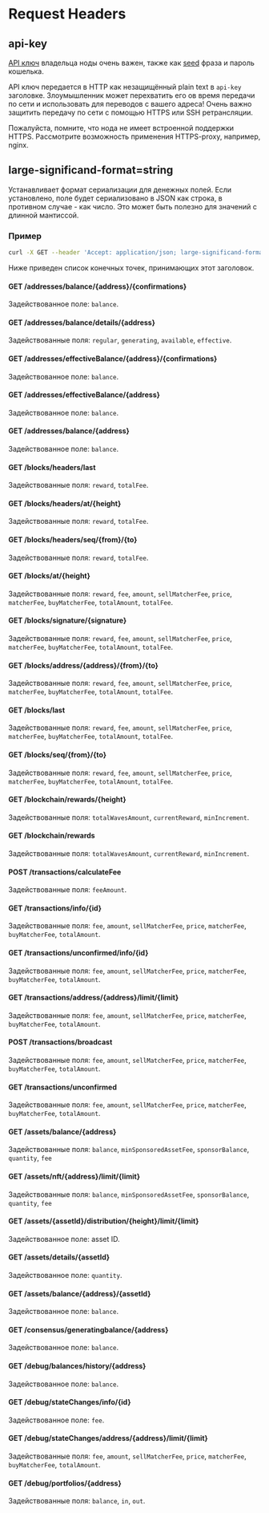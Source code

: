 # Request Headers

## api-key

[API ключ](https://en.wikipedia.org/wiki/Application_programming_interface_key) владельца ноды очень важен, также как [seed](http://confluence.wavesplatform.com/display/WDOCS/Seed+phrase) фраза и пароль кошелька.

API ключ передается в HTTP как незащищённый plain text в `api-key` заголовке. Злоумышленник может перехватить его ов время передачи по сети и использовать для переводов с вашего адреса! Очень важно защитить передачу по сети с помощью HTTPS или SSH ретрансляции.

Пожалуйста, помните, что нода не имеет встроенной поддержки HTTPS. Рассмотрите возможность применения HTTPS-proxy, например, nginx.

## large-significand-format=string

Устанавливает формат сериализации для денежных полей. Если установлено, поле будет сериализовано в JSON как строка, в противном случае - как число. Это может быть полезно для значений с длинной мантиссой.

### Пример

```bash
curl -X GET --header 'Accept: application/json; large-significand-format=string' 'https://nodes.wavesnodes.com/blocks/headers/last'

```

Ниже приведен список конечных точек, принимающих этот заголовок.

#### GET /addresses/balance/{address}/{confirmations}

Задействованное поле: `balance`.

#### GET /addresses/balance/details/{address}

Задействованные поля: `regular`, `generating`, `available`, `effective`.

#### GET /addresses/effectiveBalance/{address}/{confirmations}

Задействованное поле: `balance`.

#### GET /addresses/effectiveBalance/{address}

Задействованное поле: `balance`.

#### GET /addresses/balance/{address}

Задействованное поле: `balance`.

#### GET /blocks/headers/last

Задействованные поля: `reward`, `totalFee`.

#### GET /blocks/headers/at/{height}

Задействованные поля: `reward`, `totalFee`.

#### GET /blocks/headers/seq/{from}/{to}

Задействованные поля: `reward`, `totalFee`.

#### GET /blocks/at/{height}

Задействованные поля: `reward`, `fee`, `amount`, `sellMatcherFee`, `price`, `matcherFee`, `buyMatcherFee`, `totalAmount`, `totalFee`.

#### GET /blocks/signature/{signature}

Задействованные поля: `reward`, `fee`, `amount`, `sellMatcherFee`, `price`, `matcherFee`, `buyMatcherFee`, `totalAmount`, `totalFee`.

#### GET /blocks/address/{address}/{from}/{to}

Задействованные поля: `reward`, `fee`, `amount`, `sellMatcherFee`, `price`, `matcherFee`, `buyMatcherFee`, `totalAmount`, `totalFee`.

#### GET /blocks/last

Задействованные поля: `reward`, `fee`, `amount`, `sellMatcherFee`, `price`, `matcherFee`, `buyMatcherFee`, `totalAmount`, `totalFee`.

#### GET /blocks/seq/{from}/{to}

Задействованные поля: `reward`, `fee`, `amount`, `sellMatcherFee`, `price`, `matcherFee`, `buyMatcherFee`, `totalAmount`, `totalFee`.

#### GET /blockchain/rewards/{height}

Задействованные поля: `totalWavesAmount`, `currentReward`, `minIncrement`.

#### GET /blockchain/rewards

Задействованные поля: `totalWavesAmount`, `currentReward`, `minIncrement`.

#### POST /transactions/calculateFee

Задействованные поля: `feeAmount`.

#### GET /transactions/info/{id}

Задействованные поля: `fee`, `amount`, `sellMatcherFee`, `price`, `matcherFee`, `buyMatcherFee`, `totalAmount`.

#### GET /transactions/unconfirmed/info/{id}

Задействованные поля: `fee`, `amount`, `sellMatcherFee`, `price`, `matcherFee`, `buyMatcherFee`, `totalAmount`.

#### GET /transactions/address/{address}/limit/{limit}

Задействованные поля: `fee`, `amount`, `sellMatcherFee`, `price`, `matcherFee`, `buyMatcherFee`, `totalAmount`.

#### POST /transactions/broadcast

Задействованные поля: `fee`, `amount`, `sellMatcherFee`, `price`, `matcherFee`, `buyMatcherFee`, `totalAmount`.

#### GET /transactions/unconfirmed

Задействованные поля: `fee`, `amount`, `sellMatcherFee`, `price`, `matcherFee`, `buyMatcherFee`, `totalAmount`.

#### GET /assets/balance/{address}

Задействованные поля: `balance`, `minSponsoredAssetFee`, `sponsorBalance`, `quantity`, `fee`

#### GET /assets/nft/{address}/limit/{limit}

Задействованные поля: `balance`, `minSponsoredAssetFee`, `sponsorBalance`, `quantity`, `fee`

#### GET /assets/{assetId}/distribution/{height}/limit/{limit}

Задействованное поле: asset ID.

#### GET /assets/details/{assetId}

Задействованное поле: `quantity`.

#### GET /assets/balance/{address}/{assetId}

Задействованное поле: `balance`.

#### GET /consensus/generatingbalance/{address}

Задействованное поле: `balance`.

#### GET /debug/balances/history/{address}

Задействованное поле: `balance`.

#### GET /debug/stateChanges/info/{id}

Задействованное поле: `fee`.

#### GET /debug/stateChanges/address/{address}/limit/{limit}

Задействованные поля: `fee`, `amount`, `sellMatcherFee`, `price`, `matcherFee`, `buyMatcherFee`, `totalAmount`.

#### GET /debug/portfolios/{address}

Задействованные поля: `balance`, `in`, `out`.
